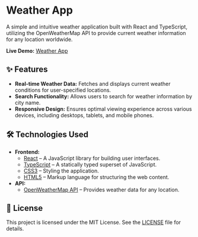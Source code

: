 # Weather App

A simple and intuitive weather application built with React and TypeScript, utilizing the OpenWeatherMap API to provide current weather information for any location worldwide.

**Live Demo:** [Weather App](https://alexmosiakin.github.io/weather-app/)

## ✨ Features

- **Real-time Weather Data:** Fetches and displays current weather conditions for user-specified locations.
- **Search Functionality:** Allows users to search for weather information by city name.
- **Responsive Design:** Ensures optimal viewing experience across various devices, including desktops, tablets, and mobile phones.

## 🛠️ Technologies Used

- **Frontend:**
  - [React](https://reactjs.org/) – A JavaScript library for building user interfaces.
  - [TypeScript](https://www.typescriptlang.org/) – A statically typed superset of JavaScript.
  - [CSS3](https://developer.mozilla.org/en-US/docs/Web/CSS) – Styling the application.
  - [HTML5](https://developer.mozilla.org/en-US/docs/Web/HTML) – Markup language for structuring the web content.
- **API:**
  - [OpenWeatherMap API](https://openweathermap.org/api) – Provides weather data for any location.
 
## 📝 License

This project is licensed under the MIT License. See the [LICENSE](./LICENSE) file for details.
